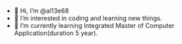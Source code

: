 - 👋 Hi, I’m @al13e68
- 👀 I’m interested in coding and learning new things.
- 🌱 I’m currently learning Integrated Master of Computer Application(duration 5 year).

<!---
al13e68/al13e68 is a ✨ special ✨ repository because its `README.md` (this file) appears on your GitHub profile.
You can click the Preview link to take a look at your changes.
--->
